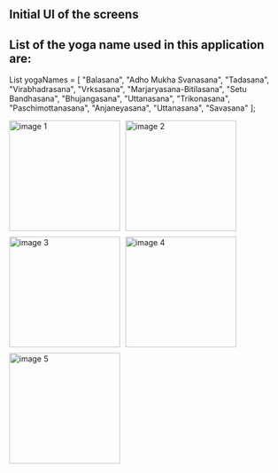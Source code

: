 ## Initial UI of the screens
## List of the yoga name used in this application are: 
List<String> yogaNames = [
    "Balasana",
    "Adho Mukha Svanasana",
    "Tadasana",
    "Virabhadrasana",
    "Vrksasana",
    "Marjaryasana-Bitilasana",
    "Setu Bandhasana",
    "Bhujangasana",
    "Uttanasana",
    "Trikonasana",
    "Paschimottanasana",
    "Anjaneyasana",
    "Uttanasana",
    "Savasana"
  ];

<div style="display: flex; flex-wrap: wrap; gap: 10px;">
  <img src="https://github.com/user-attachments/assets/fe182f15-95f6-47d9-8869-4f48108e7269" alt="image 1" style="width: 200px; height: auto;"/>
  <img src="https://github.com/user-attachments/assets/8d398854-d011-4766-ad52-6b7c66a9404b" alt="image 2" style="width: 200px; height: auto;"/>
  <img src="https://github.com/user-attachments/assets/05d11d46-fe59-474c-8f78-efcd1a8eef98" alt="image 3" style="width: 200px; height: auto;"/>
  <img src="https://github.com/user-attachments/assets/444bc227-f842-4068-a04f-b99f19a6aba0" alt="image 4" style="width: 200px; height: auto;"/>
  <img src="https://github.com/user-attachments/assets/1ebcc9ba-3f56-4f5c-9ab8-9fe18086ef0a" alt="image 5" style="width: 200px; height: auto;"/>
</div>

